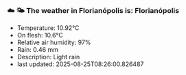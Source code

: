 ### ☁️ 🌤️  The weather in Florianópolis is: Florianópolis

- Temperature: 10.92°C
- On flesh: 10.6°C
- Relative air humidity: 97%
- Rain: 0.46 mm
- Description: Light rain
- last updated: 2025-08-25T08:26:00.826487
